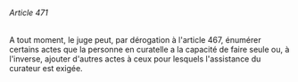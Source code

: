 ###### Article 471

A tout moment, le juge peut, par dérogation à l'article 467, énumérer certains actes que la personne en curatelle a la capacité de faire seule ou, à l'inverse, ajouter d'autres actes à ceux pour lesquels l'assistance du curateur est exigée.

